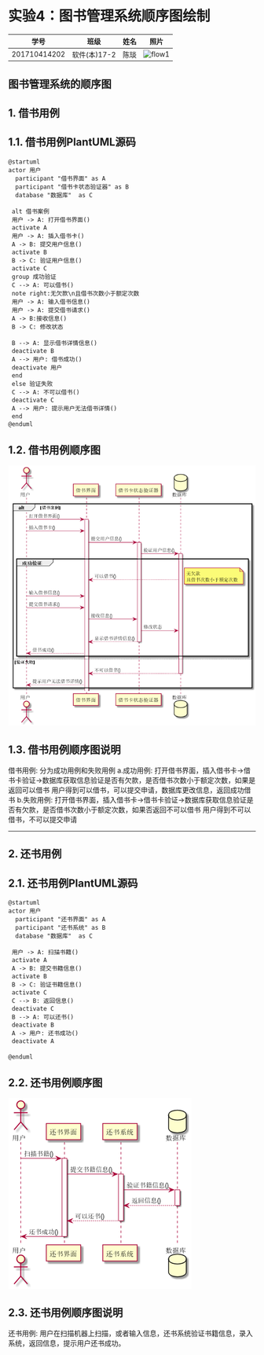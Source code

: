 # 实验4：图书管理系统顺序图绘制
|学号|班级|姓名|照片|
|:-------:|:-------------: | :----------:|:---:|
|201710414202|软件(本)17-2|陈琰|![flow1](../zp.jpg)|

## 图书管理系统的顺序图

## 1. 借书用例
## 1.1. 借书用例PlantUML源码

``` 
@startuml
actor 用户
  participant "借书界面" as A
  participant "借书卡状态验证器" as B
  database "数据库"  as C

 alt 借书案例
 用户 -> A: 打开借书界面()
 activate A
 用户 -> A: 插入借书卡()
 A -> B: 提交用户信息()
 activate B
 B -> C: 验证用户信息()
 activate C
 group 成功验证
 C --> A: 可以借书()
 note right:无欠款\n且借书次数小于额定次数
 用户 -> A: 输入借书信息()
 用户 -> A: 提交借书请求()
 A -> B:接收信息()
 B -> C: 修改状态

 B --> A: 显示借书详情信息()
 deactivate B
 A --> 用户: 借书成功()
 deactivate 用户
 end
 else 验证失败
 C --> A: 不可以借书()
 deactivate C
 A --> 用户: 提示用户无法借书详情()
 end
@enduml
```

## 1.2. 借书用例顺序图
![class](1.png)

## 1.3. 借书用例顺序图说明
借书用例:
分为成功用例和失败用例
  a.成功用例:
  打开借书界面，插入借书卡->借书卡验证->数据库获取信息验证是否有欠款，是否借书次数小于额定次数，如果是返回可以借书
  用户得到可以借书，可以提交申请，数据库更改信息，返回成功借书
  b.失败用例:
  打开借书界面，插入借书卡->借书卡验证->数据库获取信息验证是否有欠款，是否借书次数小于额定次数，如果否返回不可以借书
  用户得到不可以借书，不可以提交申请
***

## 2. 还书用例
## 2.1. 还书用例PlantUML源码

``` sequence
@startuml
actor 用户
  participant "还书界面" as A
  participant "还书系统" as B
  database "数据库"  as C

 用户 -> A: 扫描书籍()
 activate A
 A -> B: 提交书籍信息()
 activate B
 B -> C: 验证书籍信息()
 activate C
 C --> B: 返回信息()
 deactivate C
 B --> A: 可以还书()
 deactivate B
 A -> 用户: 还书成功()
 deactivate A

@enduml
```

## 2.2. 还书用例顺序图
![class](2.png)

## 2.3. 还书用例顺序图说明
还书用例:
  用户在扫描机器上扫描，或者输入信息，还书系统验证书籍信息，录入系统，返回信息，提示用户还书成功。
